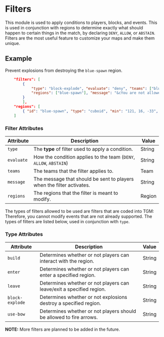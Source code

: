 # Filters

This module is used to apply conditions to players, blocks, and events. This is used in conjunction with regions to determine exactly what should happen to certain things in the match, by declaring `DENY`, `ALLOW`, or `ABSTAIN`. Filters are the most useful feature to customize your maps and make them unique.

## Example

Prevent explosions from destroying the `blue-spawn` region.

```json
	"filters": [
		{
			"type": "block-explode", "evaluate": "deny", "teams": ["blue", "red"],
			"regions": ["blue-spawn"], "message": "&cYou are not allowed to modify terrain here."
		}
        ],
	"regions": [
		{ "id": "blue-spawn", "type": "cuboid", "min": "121, 16, -33", "max": "123, 12, -35" }
	]
```

### Filter Attributes

| Attribute | Description                                                           | Value  |
|-----------|-----------------------------------------------------------------------|--------|
| `type`    | The **type** of filter used to apply a condition.                     | String |
| `evaluate`| How the condition applies to the team (`DENY`, `ALLOW`, `ABSTAIN`)    | String |
| `teams`   | The teams that the filter applies to.                                 | Team   |
| `message` | The message that should be sent to players when the filter activates. | String |
| `regions` | The regions that the filter is meant to modify.                       | Region |

The types of filters allowed to be used are filters that are coded into TGM: Therefore, you cannot modify events that are not already supported. The types of filters are listed below, used in conjunction with `type`.

### Type Attributes

| Attribute      | Description                                                           | Value  |
|----------------|-----------------------------------------------------------------------|--------|
| `build`        | Determines whether or not players can interact with the region.       | String |
| `enter`        | Determines whether or not players can enter a specified region.       | String |
| `leave`        | Determines whether or not players can leave/exit a specified region.  | String |
| `block-explode`| Determines whether or not explosions destroy a specified region.      | String |
| `use-bow`      | Determines whether or not players should be allowed to fire arrows.   | String |

**NOTE:** More filters are planned to be added in the future.
